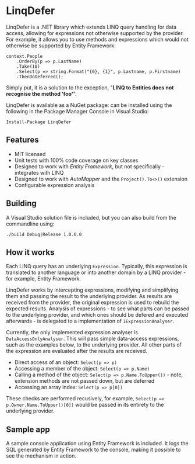 # LinqDefer
LinqDefer is a .NET library which extends LINQ query handling for data access, allowing for expressions not otherwise supported by the provider.  For example, it allows you to use methods and expressions which would not otherwise be supported by Entity Framework:

    context.People
        .OrderBy(p => p.LastName)
        .Take(10)
        .Select(p => string.Format("{0}, {1}", p.Lastname, p.Firstname)
        .ThenDoDeferred();
        
Simply put, it is a solution to the exception, "**LINQ to Entities does not recognise the method 'foo'**".

LinqDefer is available as a NuGet package: can be installed using the following in the Package Manager Console in Visual Studio:

    Install-Package LinqDefer

Features
--
* MIT licensed
* Unit tests with 100% code coverage on key classes
* Designed to work with *Entity Framework*, but not specifically - integrates with LINQ
* Designed to work with *AutoMapper* and the `Project().To<>()` extension
* Configurable expression analysis

Building
--
A Visual Studio solution file is included, but you can also build from the commandline using:

    ./build Debug|Release 1.0.0.0

How it works
--
Each LINQ query has an underlying `Expression`.  Typically, this expression is translated to another language or into another domain by a LINQ provider - for example, Entity Framework.

LinqDefer works by intercepting expressions, modifying and simplifying them and passing the result to the underlying provider.  As results are received from the provider, the original expression is used to rebuild the expected results.  Analysis of expressions - to see what parts can be passed to the underlying provider, and which ones should be defered and executed afterwards - is delegated to a implementation of `IExpressionAnalyser`.

Currently, the only implemented expression analyser is `DataAccessOnlyAnalyser`.  This will pass simple data-access expressions, such as the examples below, to the underlying provider.  All other parts of the expression are evaluated after the results are received.

* Direct access of an object: `Select(p => p)`
* Accessing a member of the object: `Select(p => p.Name)`
* Calling a method of the object: `Select(p => p.Name.ToUpper())` - note, extension methods are not passed down, but are deferred
* Accessing an array index: `Select(p => p[0])`

These checks are performed recusively, for example, `Select(p => p.Owner.Name.ToUpper()[0])` would be passed in its entirety to the underlying provider.

Sample app
--
A sample console application using Entity Framework is included.  It logs the SQL generated by Entity Framework to the console, making it possible to see the mechanism in action.
